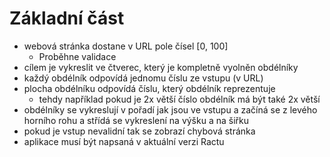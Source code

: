 # Základní část

- webová stránka dostane v URL pole čísel [0, 100]
  - Proběhne validace
- cílem je vykreslit ve čtverec, který je kompletně vyolněn obdélníky
- každý obdélník odpovídá jednomu číslu ze vstupu (v URL)
- plocha obdélníku odpovídá číslu, který obdélník reprezentuje
  - tehdy například pokud je 2x větší číslo obdélník má být také 2x větší
- obdélníky se vykreslují v pořadí jak jsou ve vstupu a začíná se z levého horního rohu a střídá se vykreslení na výšku a na šiřku
- pokud je vstup nevalidní tak se zobrazí chybová stránka
- aplikace musí být napsaná v aktuální verzi Ractu

